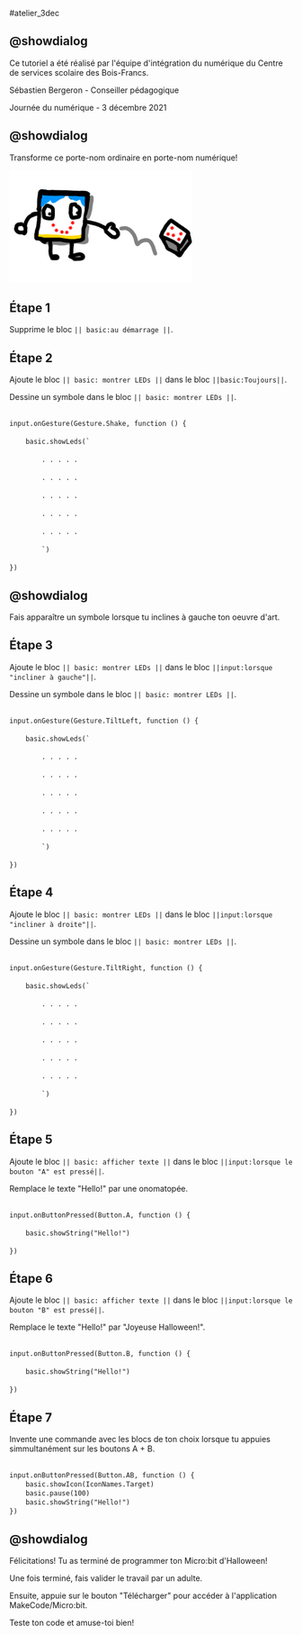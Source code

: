 #atelier_3dec

## @showdialog 

Ce tutoriel a été réalisé par l'équipe d'intégration du numérique du Centre de services scolaire des Bois-Francs. 

Sébastien Bergeron - Conseiller pédagogique 

Journée du numérique - 3 décembre 2021 

## @showdialog 

Transforme ce porte-nom ordinaire en porte-nom numérique!

![CSSBF](https://github.com/sbergeroncp/tuto/blob/master/dice.png?raw=true)
 
## Étape 1 

Supprime le bloc ``|| basic:au démarrage ||``. 


## Étape 2 

 
Ajoute le bloc ``|| basic: montrer LEDs ||`` dans le bloc ``||basic:Toujours||``. 

 
Dessine un symbole dans le bloc ``|| basic: montrer LEDs ||``. 


```blocks 

input.onGesture(Gesture.Shake, function () { 

    basic.showLeds(` 

        . . . . . 

        . . . . . 

        . . . . . 

        . . . . . 

        . . . . . 

        `) 

}) 

``` 

## @showdialog 

Fais apparaître un symbole lorsque tu inclines à gauche ton oeuvre d'art.  

 

## Étape 3 

 

Ajoute le bloc ``|| basic: montrer LEDs ||`` dans le bloc ``||input:lorsque "incliner à gauche"||``. 

 

Dessine un symbole dans le bloc ``|| basic: montrer LEDs ||``. 

 

```blocks 

input.onGesture(Gesture.TiltLeft, function () { 

    basic.showLeds(` 

        . . . . . 

        . . . . . 

        . . . . . 

        . . . . . 

        . . . . . 

        `) 

}) 

``` 

## Étape 4 
 
Ajoute le bloc ``|| basic: montrer LEDs ||`` dans le bloc ``||input:lorsque "incliner à droite"||``. 

 

Dessine un symbole dans le bloc ``|| basic: montrer LEDs ||``. 

 

```blocks 

input.onGesture(Gesture.TiltRight, function () { 

    basic.showLeds(` 

        . . . . . 

        . . . . . 

        . . . . . 

        . . . . . 

        . . . . . 

        `) 

}) 

``` 

 

## Étape 5 


Ajoute le bloc ``|| basic: afficher texte ||`` dans le bloc ``||input:lorsque le bouton "A" est pressé||``. 

 

Remplace le texte "Hello!" par une onomatopée. 

 

```blocks 

input.onButtonPressed(Button.A, function () { 

    basic.showString("Hello!") 

}) 

``` 

 

## Étape 6 

Ajoute le bloc ``|| basic: afficher texte ||`` dans le bloc ``||input:lorsque le bouton "B" est pressé||``. 

 

Remplace le texte "Hello!" par "Joyeuse Halloween!". 

 

```blocks 

input.onButtonPressed(Button.B, function () { 

    basic.showString("Hello!") 

}) 

``` 

## Étape 7 

Invente une commande avec les blocs de ton choix lorsque tu appuies simmultanément sur les boutons A + B. 

```blocks 

input.onButtonPressed(Button.AB, function () {
    basic.showIcon(IconNames.Target)
    basic.pause(100)
    basic.showString("Hello!")
}) 

``` 

 

## @showdialog 

Félicitations! Tu as terminé de programmer ton Micro:bit d'Halloween! 

Une fois terminé, fais valider le travail par un adulte.

Ensuite, appuie sur le bouton "Télécharger" pour accéder à l'application MakeCode/Micro:bit.

Teste ton code et amuse-toi bien!